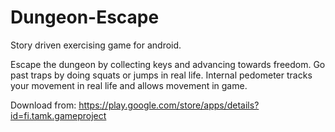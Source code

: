 # Dungeon-Escape

Story driven exercising game for android.

Escape the dungeon by collecting keys and advancing towards freedom.
Go past traps by doing squats or jumps in real life.
Internal pedometer tracks your movement in real life and allows movement in game.

Download from:
https://play.google.com/store/apps/details?id=fi.tamk.gameproject
